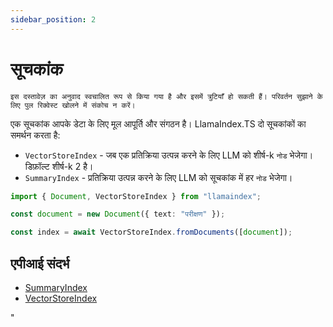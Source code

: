 ```yaml
---
sidebar_position: 2
---
```


# सूचकांक

`इस दस्तावेज़ का अनुवाद स्वचालित रूप से किया गया है और इसमें त्रुटियाँ हो सकती हैं। परिवर्तन सुझाने के लिए पुल रिक्वेस्ट खोलने में संकोच न करें।`

एक सूचकांक आपके डेटा के लिए मूल आपूर्ति और संगठन है। LlamaIndex.TS दो सूचकांकों का समर्थन करता है:

- `VectorStoreIndex` - जब एक प्रतिक्रिया उत्पन्न करने के लिए LLM को शीर्ष-k `नोड` भेजेगा। डिफ़ॉल्ट शीर्ष-k 2 है।
- `SummaryIndex` - प्रतिक्रिया उत्पन्न करने के लिए LLM को सूचकांक में हर `नोड` भेजेगा।

```typescript
import { Document, VectorStoreIndex } from "llamaindex";

const document = new Document({ text: "परीक्षण" });

const index = await VectorStoreIndex.fromDocuments([document]);
```

## एपीआई संदर्भ

- [SummaryIndex](../../api/classes/SummaryIndex.md)
- [VectorStoreIndex](../../api/classes/VectorStoreIndex.md)

"
